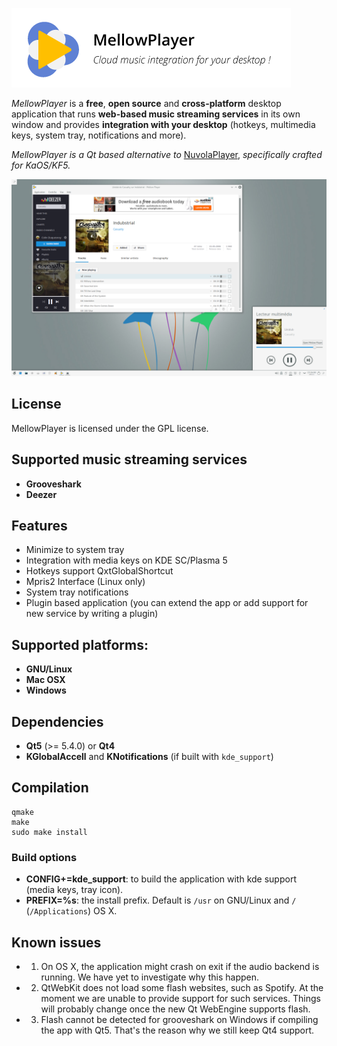 ![MellowPlayer banner](/banner.png)

*MellowPlayer* is a **free**, **open source** and **cross-platform** desktop application
that runs **web-based music streaming services** in its own window and
provides **integration with your desktop** (hotkeys, multimedia keys, system tray,
notifications and more).

*MellowPlayer is a Qt based alternative to* [NuvolaPlayer](https://tiliado.eu/nuvolaplayer/), 
*specifically crafted for KaOS/KF5.*

![MellowPlayer](docs/_static/mellowplayer-kaos.png "MellowPlayer on KaOS (Plasma5)")

## License

MellowPlayer is licensed under the GPL license.

## Supported music streaming services

- **Grooveshark**
- **Deezer**

## Features

- Minimize to system tray
- Integration with media keys on KDE SC/Plasma 5
- Hotkeys support QxtGlobalShortcut
- Mpris2 Interface (Linux only)
- System tray notifications
- Plugin based application (you can extend the app or add support for new service by writing a plugin)

## Supported platforms:

- **GNU/Linux**
- **Mac OSX**
- **Windows**

## Dependencies

- **Qt5** (>= 5.4.0) or **Qt4**
- **KGlobalAccell** and **KNotifications** (if built with ``kde_support``)

## Compilation

```
qmake
make
sudo make install
```

### Build options

- **CONFIG+=kde_support**: to build the application with kde support (media keys, tray icon).
- **PREFIX=%s**: the install prefix. Default is ``/usr`` on GNU/Linux and ``/`` (``/Applications``) OS X.

## Known issues

- 1) On OS X, the application might crash on exit if the audio backend is running. We have yet to investigate why this happen.

- 2) QtWebKit does not load some flash websites, such as Spotify. At the moment we are unable to provide
   support for such services. Things will probably change once the new Qt WebEngine supports flash.

- 3) Flash cannot be detected for grooveshark on Windows if compiling the app with Qt5. That's the reason
   why we still keep Qt4 support.
